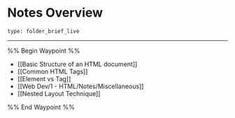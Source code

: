 # Notes Overview
 
```ccard
type: folder_brief_live
```
 
---

%% Begin Waypoint %%
- [[Basic Structure of an HTML document]]
- [[Common HTML Tags]]
- [[Element vs Tag]]
- [[Web Dev/1 - HTML/Notes/Miscellaneous]]
- [[Nested Layout Technique]]

%% End Waypoint %%